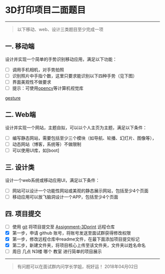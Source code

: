 # 3D打印项目二面题目

------

> 以下移动、web、设计三类题目至少完成一项

## 一. 移动端

设计并实现一个简单的手势识别移动应用，满足以下功能：

- [ ] 调用手机相机，对手势拍照
- [ ] 识别照片中手指个数，这里只要求能识别以下四种手势（见下图）
- [ ] 界面美观性不做要求
- [ ] 提示：可使用[opencv](https://opencv.org/)等计算机视觉库

[gesture](/gesture.png)

## 二. Web端
设计并实现一个网站，主题自拟，可以以个人主页为主题，满足以下条件：

- [ ] 编写静态网站，需要包括至少三个模块（如导航、轮播、幻灯片、图像等），
- [ ] 动态网站（博客，系统等）不做限制
- [ ] 可以使用UI库，如[boot]

## 三. 设计类
设计一个web系统或移动应用UI，满足以下条件：

- [ ] 网站可以设计一个功能性网站或美观的静态展示网站，包括至少4个页面
- [ ] 移动应用可以放飞脑洞设计一个APP，包括至少4个页面

## 四. 项目提交

- [ ] 使用 [git](http://www.bootcss.com/p/git-guide/) 将项目提交至 [Assignment-3Dprint](https://github.com/JemRu/Assignment-3Dprint) 远程仓库
- [x] 第一步，申请 github 账号，将账号发送至面试群获得修改权限
- [x] 第一步，修改远程仓库中readme文件，在最下面添加项目提交标记 
- [x] 第二步，新建文件夹，将项目核心上传至该文件夹，文件夹以姓名命名
- [ ] 周日 几点 N3楼 哪个 教室 进行简单的项目展示

----
> 有问题可以在面试群内问学长学姐，祝好运！
> 2018年04月02日


